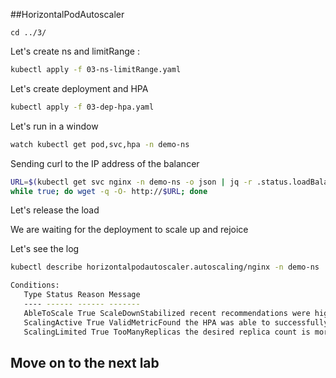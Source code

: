 ##HorizontalPodAutoscaler
```
cd ../3/
```

Let's create ns and limitRange :

```sh
kubectl apply -f 03-ns-limitRange.yaml
```

Let's create deployment and HPA

```sh
kubectl apply -f 03-dep-hpa.yaml
```

Let's run in a window

```sh
watch kubectl get pod,svc,hpa -n demo-ns
```

Sending curl to the IP address of the balancer

```sh
URL=$(kubectl get svc nginx -n demo-ns -o json | jq -r .status.loadBalancer.ingress[0].ip)
while true; do wget -q -O- http://$URL; done
```
Let's release the load


We are waiting for the deployment to scale up and rejoice

Let's see the log

```sh
kubectl describe horizontalpodautoscaler.autoscaling/nginx -n demo-ns
```

```sh
Conditions:
   Type Status Reason Message
   ---- ------ ------ -------
   AbleToScale True ScaleDownStabilized recent recommendations were higher than current one, applying the highest recent recommendation
   ScalingActive True ValidMetricFound the HPA was able to successfully calculate a replica count from cpu resource utilization (percentage of request)
   ScalingLimited True TooManyReplicas the desired replica count is more than the maximum replica count
   ```


   ## Move on to the next lab